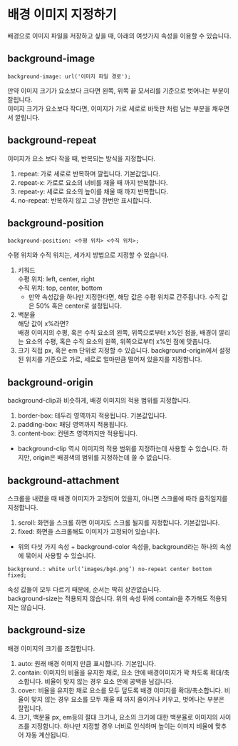 # 배경 이미지 지정하기
배경으로 이미지 파일을 저장하고 싶을 때, 아래의 여섯가지 속성을 이용할 수 있습니다.

## background-image
```
background-image: url('이미지 파일 경로');
```
만약 이미지 크기가 요소보다 크다면 왼쪽, 위쪽 끝 모서리를 기준으로 벗어나는 부분이 잘립니다.  
이미지 크기가 요소보다 작다면, 이미지가 가로 세로로 바둑판 처럼 남는 부분을 채우면서 깔립니다. 

## background-repeat
이미지가 요소 보다 작을 때, 반복되는 방식을 지정합니다.
1. repeat: 가로 세로로 반복하며 깔립니다. 기본값입니다.
2. repeat-x: 가로로 요소의 너비를 채울 때 까지 반복합니다.
3. repeat-y: 세로로 요소의 높이를 채울 때 까지 반복합니다.
4. no-repeat: 반복하지 않고 그냥 한번만 표시합니다.

## background-position
```
background-position: <수평 위치> <수직 위치>;
```
수평 위치와 수직 위치는, 세가지 방법으로 지정할 수 있습니다.
1. 키워드  
	수평 위치: left, center, right  
	수직 위치: top, center, bottom  
	* 만약 속성값을 하나만 지정한다면, 해당 값은 수평 위치로 간주됩니다. 수직 값은 50% 혹은 center로 설정됩니다.
2. 백분율  
해당 값이 x%라면?  
배경 이미지의 수평, 혹은 수직 요소의 왼쪽, 위쪽으로부터 x%인 점을, 배경이 깔리는 요소의 수평, 혹은 수직 요소의 왼쪽, 위쪽으로부터 x%인 점에 맞춥니다.
3. 크기
직접 px, 혹은 em 단위로 지정할 수 있습니다. background-origin에서 설정된 위치를 기준으로 가로, 세로로 얼마만큼 떨어져 있을지를 지정합니다.

## background-origin
background-clip과 비슷하게, 배경 이미지의 적용 범위를 지정합니다.
1. border-box: 테두리 영역까지 적용됩니다. 기본값입니다.
2. padding-box: 패딩 영역까지 적용됩니다.
3. content-box: 컨텐츠 영역까지만 적용됩니다.
* background-clip 역시 이미지의 적용 범위를 지정하는데 사용할 수 있습니다. 하지만, origin은 배경색의 범위를 지정하는데 쓸 수 없습니다.

## background-attachment
스크롤을 내렸을 때 배경 이미지가 고정되어 있을지, 아니면 스크롤에 따라 움직일지를 지정합니다.
1. scroll: 화면을 스크롤 하면 이미지도 스크롤 될지를 지정합니다. 기본값입니다.
2. fixed: 화면을 스크롤해도 이미지가 고정되어 있습니다.

* 위의 다섯 가지 속성 + background-color 속성을, background라는 하나의 속성에 묶어서 사용할 수 있습니다.
```
background.: white url(’images/bg4.png’) no-repeat center bottom fixed;
```
속성 값들이 모두 다르기 때문에, 순서는 딱히 상관없습니다.  
background-size는 적용되지 않습니다. 위의 속성 뒤에 contain을 추가해도 적용되지는 않습니다.  
  
  
## background-size
배경 이미지의 크기를 조절합니다.
1. auto: 원래 배경 이미지 만큼 표시합니다. 기본입니다.
2. contain: 이미지의 비율을 유지한 채로, 요소 안에 배경이미지가 꽉 차도록 확대/축소합니다. 비율이 맞지 않는 경우 요소 안에 공백을 남깁니다. 
3. cover: 비율을 유지한 채로 요소를 모두 덮도록 배경 이미지를 확대/축소합니다. 비율이 맞지 않는 경우 요소를 모두 채울 때 까지 줄이거나 키우고, 벗어나는 부분은 잘립니다.
4. 크기, 백분율
px, em등의 절대 크기나, 요소의 크기에 대한 백분율로 이미지의 사이즈를 지정합니다. 하나만 지정할 경우 너비로 인식하며 높이는 이미지 비율에 맞추어 자동 계산됩니다.